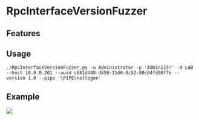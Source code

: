 # RpcInterfaceVersionFuzzer


## Features


## Usage

```
./RpcInterfaceVersionFuzzer.py -u Administrator -p 'Admin123!' -d LAB --host 10.0.0.201 --uuid c681d488-d850-11d0-8c52-00c04fd90f7e --version 1.0 --pipe '\PIPE\netlogon'
```

## Example

![](./assets/example.png)


